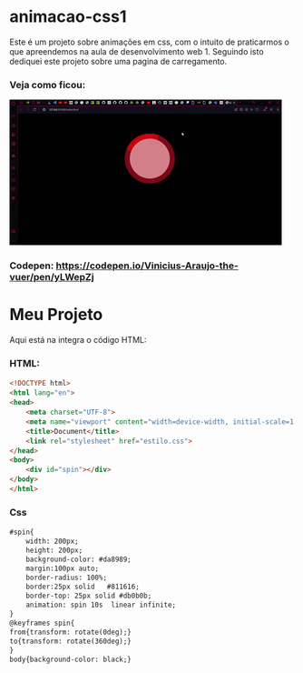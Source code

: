 # animacao-css1
Este é um projeto sobre animações em css, com o intuito de praticarmos o que apreendemos na aula de desenvolvimento web 1. Seguindo isto dediquei este projeto sobre uma pagina de carregamento.
### Veja como ficou:
![Funcionamento do Projeto](https://github.com/Viniciussinc/animacao-css1/blob/main/Spin.gif)
### Codepen: https://codepen.io/Vinicius-Araujo-the-vuer/pen/yLWepZj
# Meu Projeto
Aqui está na integra o código HTML:
###  HTML:


```html
<!DOCTYPE html>
<html lang="en">
<head>
    <meta charset="UTF-8">
    <meta name="viewport" content="width=device-width, initial-scale=1.0">
    <title>Document</title>
    <link rel="stylesheet" href="estilo.css">
</head>
<body>
    <div id="spin"></div>
</body>
</html>
```
### Css
```
#spin{
	width: 200px;
	height: 200px;
	background-color: #da8989;
	margin:100px auto;
	border-radius: 100%;
	border:25px solid  	#811616;
	border-top: 25px solid #db0b0b;
	animation: spin 10s  linear infinite;
}
@keyframes spin{
from{transform: rotate(0deg);}
to{transform: rotate(360deg);}
}
body{background-color: black;}
```
